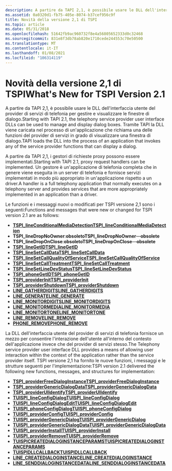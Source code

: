 ```yaml
---
description: A partire da TAPI 2,1, è possibile usare le DLL dell'interfaccia utente del provider di servizi di telefonia per gestire e visualizzare le finestre di dialogo. Tramite TAPI la DLL viene caricata nel processo di un'applicazione che richiama una delle funzioni del provider di servizi in grado di visualizzare una finestra di dialogo.
ms.assetid: 0a0320d1-fb75-405e-8074-b37cef956c9f
title: Novità della versione 2,1 di TSPI
ms.topic: article
ms.date: 05/31/2018
ms.openlocfilehash: 51642fb9ac960732f8e4a56805652333d0c32468
ms.sourcegitcommit: 831e8f3db78ab820e1710cede244553c70e50500
ms.translationtype: MT
ms.contentlocale: it-IT
ms.lasthandoff: 01/08/2021
ms.locfileid: "106314119"
---
```

# <a name="whats-new-for-tspi-version-21"></a><span data-ttu-id="2b704-104">Novità della versione 2,1 di TSPI</span><span class="sxs-lookup"><span data-stu-id="2b704-104">What's New for TSPI Version 2.1</span></span>

<span data-ttu-id="2b704-105">A partire da TAPI 2,1, è possibile usare le DLL dell'interfaccia utente del provider di servizi di telefonia per gestire e visualizzare le finestre di dialogo.</span><span class="sxs-lookup"><span data-stu-id="2b704-105">Starting with TAPI 2.1, the telephony service provider user interface DLLs can be used to manage and display dialog boxes.</span></span> <span data-ttu-id="2b704-106">Tramite TAPI la DLL viene caricata nel processo di un'applicazione che richiama una delle funzioni del provider di servizi in grado di visualizzare una finestra di dialogo.</span><span class="sxs-lookup"><span data-stu-id="2b704-106">TAPI loads the DLL into the process of an application that invokes any of the service provider functions that can display a dialog.</span></span>

<span data-ttu-id="2b704-107">A partire da TAPI 2,1, i gestori di richieste proxy possono essere implementati.</span><span class="sxs-lookup"><span data-stu-id="2b704-107">Starting with TAPI 2.1, proxy request handlers can be implemented.</span></span> <span data-ttu-id="2b704-108">Un gestore è un'applicazione di telefonia completa che in genere viene eseguita in un server di telefonia e fornisce servizi implementati in modo più appropriato in un'applicazione rispetto a un driver.</span><span class="sxs-lookup"><span data-stu-id="2b704-108">A handler is a full telephony application that normally executes on a telephony server and provides services that are more appropriately implemented in an application than a driver.</span></span>

<span data-ttu-id="2b704-109">Le funzioni e i messaggi nuovi o modificati per TSPI versione 2,1 sono i seguenti:</span><span class="sxs-lookup"><span data-stu-id="2b704-109">Functions and messages that were new or changed for TSPI version 2.1 are as follows:</span></span>

-   [<span data-ttu-id="2b704-110">**TSPI_lineConditionalMediaDetection**</span><span class="sxs-lookup"><span data-stu-id="2b704-110">**TSPI_lineConditionalMediaDetection**</span></span>](/windows/win32/api/tspi/nf-tspi-tspi_lineconditionalmediadetection)
-   <span data-ttu-id="2b704-111">**TSPI_lineDropNoOwner**:**obsoleto**</span><span class="sxs-lookup"><span data-stu-id="2b704-111">**TSPI_lineDropNoOwner**—**obsolete**</span></span>
-   <span data-ttu-id="2b704-112">**TSPI_lineDropOnClose**:**obsoleto**</span><span class="sxs-lookup"><span data-stu-id="2b704-112">**TSPI_lineDropOnClose**—**obsolete**</span></span>
-   [<span data-ttu-id="2b704-113">**TSPI_lineGetID**</span><span class="sxs-lookup"><span data-stu-id="2b704-113">**TSPI_lineGetID**</span></span>](/windows/win32/api/tspi/nf-tspi-tspi_linegetid)
-   [<span data-ttu-id="2b704-114">**TSPI_lineSetCallData**</span><span class="sxs-lookup"><span data-stu-id="2b704-114">**TSPI_lineSetCallData**</span></span>](/windows/win32/api/tspi/nf-tspi-tspi_linesetcalldata)
-   [<span data-ttu-id="2b704-115">**TSPI_lineSetCallQualityOfService**</span><span class="sxs-lookup"><span data-stu-id="2b704-115">**TSPI_lineSetCallQualityOfService**</span></span>](/windows/win32/api/tspi/nf-tspi-tspi_linesetcallqualityofservice)
-   [<span data-ttu-id="2b704-116">**TSPI_lineSetCallTreatment**</span><span class="sxs-lookup"><span data-stu-id="2b704-116">**TSPI_lineSetCallTreatment**</span></span>](/windows/win32/api/tspi/nf-tspi-tspi_linesetcalltreatment)
-   [<span data-ttu-id="2b704-117">**TSPI_lineSetLineDevStatus**</span><span class="sxs-lookup"><span data-stu-id="2b704-117">**TSPI_lineSetLineDevStatus**</span></span>](/windows/win32/api/tspi/nf-tspi-tspi_linesetlinedevstatus)
-   [<span data-ttu-id="2b704-118">**TSPI_phoneGetID**</span><span class="sxs-lookup"><span data-stu-id="2b704-118">**TSPI_phoneGetID**</span></span>](/windows/win32/api/tspi/nf-tspi-tspi_phonegetid)
-   [<span data-ttu-id="2b704-119">**TSPI_providerInit**</span><span class="sxs-lookup"><span data-stu-id="2b704-119">**TSPI_providerInit**</span></span>](/windows/win32/api/tspi/nf-tspi-tspi_providerinit)
-   [<span data-ttu-id="2b704-120">**TSPI_providerShutdown**</span><span class="sxs-lookup"><span data-stu-id="2b704-120">**TSPI_providerShutdown**</span></span>](/windows/win32/api/tspi/nf-tspi-tspi_providershutdown)
-   <span data-ttu-id="2b704-121">[**LINE_GATHERDIGITS**](/previous-versions/windows/desktop/legacy/ms725229(v=vs.85))</span><span class="sxs-lookup"><span data-stu-id="2b704-121">[**LINE_GATHERDIGITS**](/previous-versions/windows/desktop/legacy/ms725229(v=vs.85))</span></span>
-   <span data-ttu-id="2b704-122">[**LINE_GENERATE**](/previous-versions/windows/desktop/legacy/ms725230(v=vs.85))</span><span class="sxs-lookup"><span data-stu-id="2b704-122">[**LINE_GENERATE**](/previous-versions/windows/desktop/legacy/ms725230(v=vs.85))</span></span>
-   <span data-ttu-id="2b704-123">[**LINE_MONITORDIGITS**](/previous-versions/windows/desktop/legacy/ms725232(v=vs.85))</span><span class="sxs-lookup"><span data-stu-id="2b704-123">[**LINE_MONITORDIGITS**](/previous-versions/windows/desktop/legacy/ms725232(v=vs.85))</span></span>
-   <span data-ttu-id="2b704-124">[**LINE_MONITORMEDIA**](/previous-versions/windows/desktop/legacy/ms725233(v=vs.85))</span><span class="sxs-lookup"><span data-stu-id="2b704-124">[**LINE_MONITORMEDIA**](/previous-versions/windows/desktop/legacy/ms725233(v=vs.85))</span></span>
-   <span data-ttu-id="2b704-125">[**LINE_MONITORTONE**](/previous-versions/windows/desktop/legacy/ms725234(v=vs.85))</span><span class="sxs-lookup"><span data-stu-id="2b704-125">[**LINE_MONITORTONE**](/previous-versions/windows/desktop/legacy/ms725234(v=vs.85))</span></span>
-   <span data-ttu-id="2b704-126">[**LINE_REMOVE**](/previous-versions/windows/desktop/legacy/ms725237(v=vs.85))</span><span class="sxs-lookup"><span data-stu-id="2b704-126">[**LINE_REMOVE**](/previous-versions/windows/desktop/legacy/ms725237(v=vs.85))</span></span>
-   <span data-ttu-id="2b704-127">[**PHONE_REMOVE**](/previous-versions/windows/desktop/legacy/ms725260(v=vs.85))</span><span class="sxs-lookup"><span data-stu-id="2b704-127">[**PHONE_REMOVE**](/previous-versions/windows/desktop/legacy/ms725260(v=vs.85))</span></span>

<span data-ttu-id="2b704-128">La DLL dell'interfaccia utente del provider di servizi di telefonia fornisce un mezzo per consentire l'interazione dell'utente all'interno del contesto dell'applicazione invece che del provider di servizi stesso.</span><span class="sxs-lookup"><span data-stu-id="2b704-128">The Telephony service provider user interface DLL provides a means of allowing user interaction within the context of the application rather than the service provider itself.</span></span> <span data-ttu-id="2b704-129">TSPI versione 2,1 ha fornito le nuove funzioni, i messaggi e le strutture seguenti per l'implementazione:</span><span class="sxs-lookup"><span data-stu-id="2b704-129">TSPI version 2.1 delivered the following new functions, messages, and structures for implementation:</span></span>

-   [<span data-ttu-id="2b704-130">**TSPI_providerFreeDialogInstance**</span><span class="sxs-lookup"><span data-stu-id="2b704-130">**TSPI_providerFreeDialogInstance**</span></span>](/windows/win32/api/tspi/nf-tspi-tspi_providerfreedialoginstance)
-   [<span data-ttu-id="2b704-131">**TSPI_providerGenericDialogData**</span><span class="sxs-lookup"><span data-stu-id="2b704-131">**TSPI_providerGenericDialogData**</span></span>](/windows/win32/api/tspi/nf-tspi-tspi_providergenericdialogdata)
-   [<span data-ttu-id="2b704-132">**TSPI_providerUIIdentify**</span><span class="sxs-lookup"><span data-stu-id="2b704-132">**TSPI_providerUIIdentify**</span></span>](/windows/win32/api/tspi/nf-tspi-tspi_provideruiidentify)
-   [<span data-ttu-id="2b704-133">**TUISPI_lineConfigDialog**</span><span class="sxs-lookup"><span data-stu-id="2b704-133">**TUISPI_lineConfigDialog**</span></span>](/windows/win32/api/tspi/nf-tspi-tuispi_lineconfigdialog)
-   [<span data-ttu-id="2b704-134">**TUISPI_lineConfigDialogEdit**</span><span class="sxs-lookup"><span data-stu-id="2b704-134">**TUISPI_lineConfigDialogEdit**</span></span>](/windows/win32/api/tspi/nf-tspi-tuispi_lineconfigdialogedit)
-   [<span data-ttu-id="2b704-135">**TUISPI_phoneConfigDialog**</span><span class="sxs-lookup"><span data-stu-id="2b704-135">**TUISPI_phoneConfigDialog**</span></span>](/windows/win32/api/tspi/nf-tspi-tuispi_phoneconfigdialog)
-   [<span data-ttu-id="2b704-136">**TUISPI_providerConfig**</span><span class="sxs-lookup"><span data-stu-id="2b704-136">**TUISPI_providerConfig**</span></span>](/windows/win32/api/tspi/nf-tspi-tuispi_providerconfig)
-   [<span data-ttu-id="2b704-137">**TUISPI_providerGenericDialog**</span><span class="sxs-lookup"><span data-stu-id="2b704-137">**TUISPI_providerGenericDialog**</span></span>](/windows/win32/api/tspi/nf-tspi-tuispi_providergenericdialog)
-   [<span data-ttu-id="2b704-138">**TUISPI_providerGenericDialogData**</span><span class="sxs-lookup"><span data-stu-id="2b704-138">**TUISPI_providerGenericDialogData**</span></span>](/windows/win32/api/tspi/nf-tspi-tuispi_providergenericdialogdata)
-   [<span data-ttu-id="2b704-139">**TUISPI_providerInstall**</span><span class="sxs-lookup"><span data-stu-id="2b704-139">**TUISPI_providerInstall**</span></span>](/windows/win32/api/tspi/nf-tspi-tuispi_providerinstall)
-   [<span data-ttu-id="2b704-140">**TUISPI_providerRemove**</span><span class="sxs-lookup"><span data-stu-id="2b704-140">**TUISPI_providerRemove**</span></span>](/windows/win32/api/tspi/nf-tspi-tuispi_providerremove)
-   [<span data-ttu-id="2b704-141">**TUISPICREATEDIALOGINSTANCEPARAMS**</span><span class="sxs-lookup"><span data-stu-id="2b704-141">**TUISPICREATEDIALOGINSTANCEPARAMS**</span></span>](/windows/win32/api/tspi/ns-tspi-tuispicreatedialoginstanceparams)
-   [<span data-ttu-id="2b704-142">**TUISPIDLLCALLBACK**</span><span class="sxs-lookup"><span data-stu-id="2b704-142">**TUISPIDLLCALLBACK**</span></span>](/windows/win32/api/tspi/nc-tspi-tuispidllcallback)
-   [<span data-ttu-id="2b704-143">**LINE_CREATEDIALOGINSTANCE**</span><span class="sxs-lookup"><span data-stu-id="2b704-143">**LINE_CREATEDIALOGINSTANCE**</span></span>](line-createdialoginstance.md)
-   [<span data-ttu-id="2b704-144">**LINE_SENDDIALOGINSTANCEDATA**</span><span class="sxs-lookup"><span data-stu-id="2b704-144">**LINE_SENDDIALOGINSTANCEDATA**</span></span>](line-senddialoginstancedata.md)

 

 
